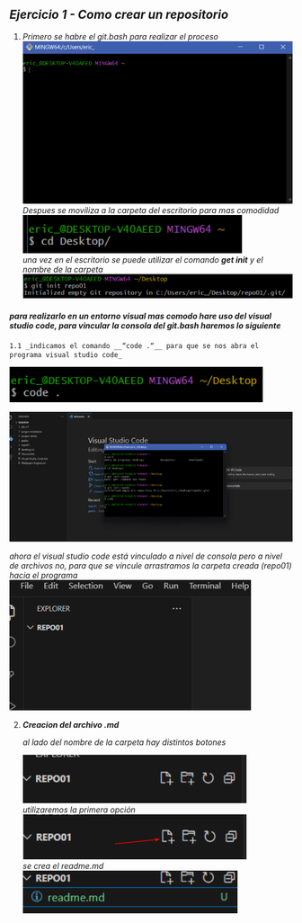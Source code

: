 ## ___Ejercicio 1 - Como crear un repositorio___
1. _Primero se habre el git.bash para realizar el proceso_
![Missing file](./img/abir%20git.bash.png "Consola del git-bash") 
_Despues se moviliza a la carpeta del escritorio para mas comodidad_  
![Missing file](./img/ir%20al%20escritorio.png "Cd = change directory hacia el escritorio")  
 _una vez en el escritorio se puede utilizar el comando __get init__ y el nombre de la carpeta_  
![Missing file](./img/get%20initpng.png "get init y el nombre de la carpeta que deseamos")       

#### ___para realizarlo en un entorno visual mas comodo hare uso del visual studio code, para vincular la consola del git.bash haremos lo siguiente___

    1.1 _indicamos el comando __“code .“__ para que se nos abra el programa visual studio code_  
![Missing file](./img/code..png "code hace referencia a visual studio code")  

![Missing file](./img/visual%20studio%20consola.png "visual studio code consola vinculada")  

_ahora el visual studio code está vinculado a nivel de consola pero a nivel de archivos no, para que se vincule arrastramos la carpeta creada (repo01) hacia el programa_  
![Missing file](./img/visual%20studio%20carpteapng.png "carpeta vinculada")  

2. ___Creacion del archivo .md___  
    
    
    _al lado del nombre de la carpeta hay distintos botones_  

   ![Missing file](./img/carpeta%20botones%201.png "opciones para crear ")  
   _utilizaremos la primera opción_
 ![Missing file](./img/carpeta%20botones%202.png "crear fichero ")  
 _se crea el readme.md_
 ![Missing file](./img/readme.png "readme.md ")  
   
